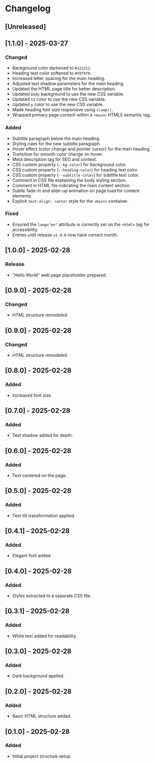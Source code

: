 # Changelog

## [Unreleased]

## [1.1.0] - 2025-03-27
### Changed
- Background color darkened to `#121212`.
- Heading text color softened to `#f0f0f0`.
- Increased letter spacing for the main heading.
- Adjusted text shadow parameters for the main heading.
- Updated the HTML page title for better description.
- Updated `body` background to use the new CSS variable.
- Updated `h1` color to use the new CSS variable.
- Updated `p` color to use the new CSS variable.
- Made heading font size responsive using `clamp()`.
- Wrapped primary page content within a `<main>` HTML5 semantic tag.
### Added
- Subtitle paragraph below the main heading.
- Styling rules for the new subtitle paragraph.
- Hover effect (color change and pointer cursor) for the main heading.
- Transition for smooth color change on hover.
- Meta description tag for SEO and context.
- CSS custom property (`--bg-color`) for background color.
- CSS custom property (`--heading-color`) for heading text color.
- CSS custom property (`--subtitle-color`) for subtitle text color.
- Comment in CSS file explaining the body styling section.
- Comment in HTML file indicating the main content section.
- Subtle fade-in and slide-up animation on page load for content elements.
- Explicit `text-align: center` style for the `<main>` container.
### Fixed
- Ensured the `lang="en"` attribute is correctly set on the `<html>` tag for accessibility.
- Entries until release `v1.0.0` now have correct month.

## [1.0.0] - 2025-02-28
### Release
- "Hello World" web page placeholder prepared.

## [0.9.0] - 2025-02-28
### Changed
- HTML structure remodeled.

## [0.9.0] - 2025-02-28
### Changed
- HTML structure remodeled.

## [0.8.0] - 2025-02-28
### Added
- Increased font size.

## [0.7.0] - 2025-02-28
### Added
- Text shadow added for depth.

## [0.6.0] - 2025-02-28
### Added
- Text centered on the page.

## [0.5.0] - 2025-02-28
### Added
- Text tilt transformation applied.

## [0.4.1] - 2025-02-28
### Added
- Elegant font added.

## [0.4.0] - 2025-02-28
### Added
- Styles extracted to a separate CSS file.

## [0.3.1] - 2025-02-28
### Added
- White text added for readability.

## [0.3.0] - 2025-02-28
### Added
- Dark background applied.

## [0.2.0] - 2025-02-28
### Added
- Basic HTML structure added.

## [0.1.0] - 2025-02-28
### Added
- Initial project structure setup.